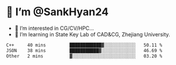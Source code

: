 # 👋 I’m @SankHyan24

- 👀 I’m interested in CG/CV/HPC...
- 🌱 I’m learning in State Key Lab of CAD&CG, Zhejiang University.

<!---
SankHyan24/SankHyan24 is a ✨ special ✨ repository because its `README.md` (this file) appears on your GitHub profile.
You can click the Preview link to take a look at your changes.
--->
<!--START_SECTION:waka-->

```txt
C++     40 mins         ████████████▓░░░░░░░░░░░░   50.11 %
JSON    38 mins         ███████████▓░░░░░░░░░░░░░   46.69 %
Other   2 mins          ▓░░░░░░░░░░░░░░░░░░░░░░░░   03.20 %
```

<!--END_SECTION:waka-->
